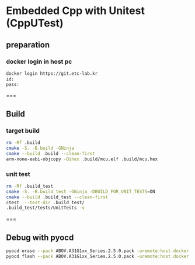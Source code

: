 # Embedded Cpp with Unitest (CppUTest)

## preparation

### docker login in host pc
```sh
docker login https://git.etc-lab.kr
id:
pass: 
```
=== 
## Build

### target build
```sh
rm -Rf .build
cmake -S. -B.build -GNinja
cmake --build .build --clean-first
arm-none-eabi-objcopy -Oihex .build/mcu.elf .build/mcu.hex
```

### unit test
```sh
rm -Rf .build_test
cmake -S. -B.build_test -GNinja -DBUILD_FOR_UNIT_TESTS=ON
cmake --build .build_test --clean-first
ctest  --test-dir .build_test/
.build_test/tests/UnitTests -v
```

=== 
## Debug with pyocd
```sh
pyocd erase --pack ABOV.A31G1xx_Series.2.5.0.pack -uremote:host.docker.internal:5555 --mass -ta31g123
pyocd flash --pack ABOV.A31G1xx_Series.2.5.0.pack -uremote:host.docker.internal:5555 -ta31g123 .build/mcu.hex
```
